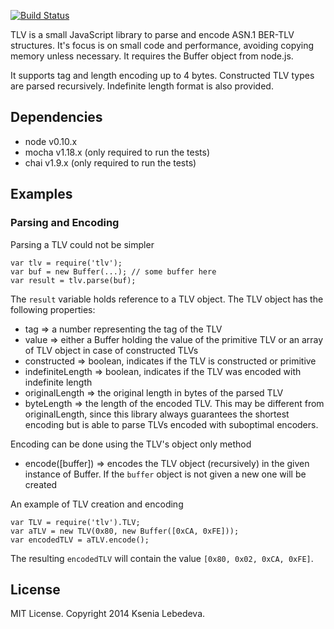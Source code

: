 [![Build Status](https://travis-ci.org/briksoftware/tlv.svg?branch=master)](https://travis-ci.org/briksoftware/tlv)

TLV is a small JavaScript library to parse and encode ASN.1 BER-TLV structures. It's focus is on small code and performance, avoiding copying memory unless necessary. It requires the Buffer object from node.js.

It supports tag and length encoding up to 4 bytes. Constructed TLV types are parsed recursively. Indefinite length format is also provided.

## Dependencies

* node v0.10.x
* mocha v1.18.x (only required to run the tests)
* chai v1.9.x (only required to run the tests)

## Examples

### Parsing and Encoding

Parsing a TLV could not be simpler

```
var tlv = require('tlv');
var buf = new Buffer(...); // some buffer here
var result = tlv.parse(buf);
```

The ```result``` variable holds reference to a TLV object. The TLV object has the following properties:

* tag => a number representing the tag of the TLV
* value => either a Buffer holding the value of the primitive TLV or an array of TLV object in case of constructed TLVs
* constructed => boolean, indicates if the TLV is constructed or primitive
* indefiniteLength => boolean, indicates if the TLV was encoded with indefinite length
* originalLength => the original length in bytes of the parsed TLV
* byteLength => the length of the encoded TLV. This may be different from originalLength, since this library always guarantees the shortest encoding but is able to parse TLVs encoded with suboptimal encoders.

Encoding can be done using the TLV's object only method

* encode([buffer]) => encodes the TLV object (recursively) in the given instance of Buffer. If the ```buffer``` object is not given a new one will be created

An example of TLV creation and encoding

```
var TLV = require('tlv').TLV;
var aTLV = new TLV(0x80, new Buffer([0xCA, 0xFE]));
var encodedTLV = aTLV.encode();
```

The resulting ```encodedTLV``` will contain the value ```[0x80, 0x02, 0xCA, 0xFE]```.

## License

MIT License. Copyright 2014 Ksenia Lebedeva.

